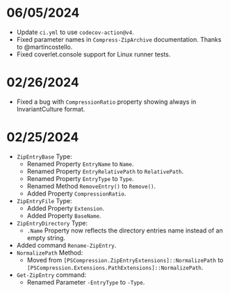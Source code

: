 # 06/05/2024

- Update `ci.yml` to use `codecov-action@v4`.
- Fixed parameter names in `Compress-ZipArchive` documentation. Thanks to @martincostello.
- Fixed coverlet.console support for Linux runner tests.

# 02/26/2024

- Fixed a bug with `CompressionRatio` property showing always in InvariantCulture format.

# 02/25/2024

- `ZipEntryBase` Type:
    - Renamed Property `EntryName` to `Name`.
    - Renamed Property `EntryRelativePath` to `RelativePath`.
    - Renamed Property `EntryType` to `Type`.
    - Renamed Method `RemoveEntry()` to `Remove()`.
    - Added Property `CompressionRatio`.
- `ZipEntryFile` Type:
    - Added Property `Extension`.
    - Added Property `BaseName`.
- `ZipEntryDirectory` Type:
    - `.Name` Property now reflects the directory entries name instead of an empty string.
- Added command `Rename-ZipEntry`.
- `NormalizePath` Method:
    - Moved from `[PSCompression.ZipEntryExtensions]::NormalizePath` to `[PSCompression.Extensions.PathExtensions]::NormalizePath`.
- `Get-ZipEntry` command:
    - Renamed Parameter `-EntryType` to `-Type`.
